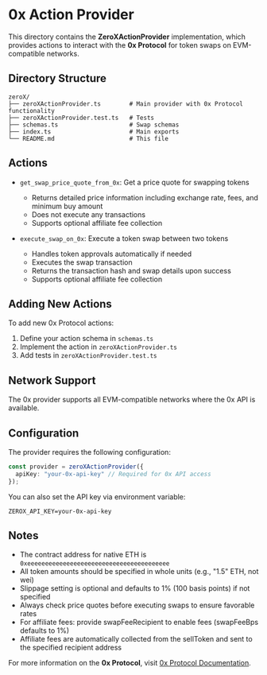 # 0x Action Provider

This directory contains the **ZeroXActionProvider** implementation, which provides actions to interact with the **0x Protocol** for token swaps on EVM-compatible networks.

## Directory Structure

```
zeroX/
├── zeroXActionProvider.ts        # Main provider with 0x Protocol functionality
├── zeroXActionProvider.test.ts   # Tests
├── schemas.ts                    # Swap schemas
├── index.ts                      # Main exports
└── README.md                     # This file
```

## Actions

- `get_swap_price_quote_from_0x`: Get a price quote for swapping tokens
  - Returns detailed price information including exchange rate, fees, and minimum buy amount
  - Does not execute any transactions
  - Supports optional affiliate fee collection

- `execute_swap_on_0x`: Execute a token swap between two tokens
  - Handles token approvals automatically if needed
  - Executes the swap transaction
  - Returns the transaction hash and swap details upon success
  - Supports optional affiliate fee collection

## Adding New Actions

To add new 0x Protocol actions:

1. Define your action schema in `schemas.ts`
2. Implement the action in `zeroXActionProvider.ts`
3. Add tests in `zeroXActionProvider.test.ts`

## Network Support

The 0x provider supports all EVM-compatible networks where the 0x API is available.

## Configuration

The provider requires the following configuration:

```typescript
const provider = zeroXActionProvider({
  apiKey: "your-0x-api-key" // Required for 0x API access
});
```

You can also set the API key via environment variable:

```
ZEROX_API_KEY=your-0x-api-key
```

## Notes

- The contract address for native ETH is `0xeeeeeeeeeeeeeeeeeeeeeeeeeeeeeeeeeeeeeeee`
- All token amounts should be specified in whole units (e.g., "1.5" ETH, not wei)
- Slippage setting is optional and defaults to 1% (100 basis points) if not specified
- Always check price quotes before executing swaps to ensure favorable rates
- For affiliate fees: provide swapFeeRecipient to enable fees (swapFeeBps defaults to 1%)
- Affiliate fees are automatically collected from the sellToken and sent to the specified recipient address

For more information on the **0x Protocol**, visit [0x Protocol Documentation](https://docs.0x.org/). 